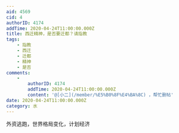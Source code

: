 ```yaml
---
aid: 4569
cid: 4
authorID: 4174
addTime: 2020-04-24T11:00:00.000Z
title: 西迁精神，是否要迁都？请指教
tags:
    - 指教
    - 西迁
    - 迁都
    - 精神
    - 是否
comments:
    -
        authorID: 4174
        addTime: 2020-04-24T11:00:00.000Z
        content: '@[小二](/member/%E5%B0%8F%E4%BA%8C) ，帮忙删帖'
date: 2020-04-24T11:00:00.000Z
category: 水
---
```


外资逃跑，世界格局变化，计划经济
